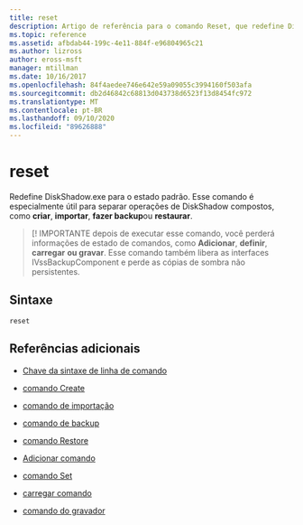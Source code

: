 ```yaml
---
title: reset
description: Artigo de referência para o comando Reset, que redefine DiskShadow.exe para o estado padrão.
ms.topic: reference
ms.assetid: afbdab44-199c-4e11-884f-e96804965c21
ms.author: lizross
author: eross-msft
manager: mtillman
ms.date: 10/16/2017
ms.openlocfilehash: 84f4aedee746e642e59a09055c3994160f503afa
ms.sourcegitcommit: db2d46842c68813d043738d6523f13d8454fc972
ms.translationtype: MT
ms.contentlocale: pt-BR
ms.lasthandoff: 09/10/2020
ms.locfileid: "89626888"
---
```

# <a name="reset"></a>reset

Redefine DiskShadow.exe para o estado padrão. Esse comando é especialmente útil para separar operações de DiskShadow compostos, como **criar**, **importar**, **fazer backup**ou **restaurar**.

> [! IMPORTANTE depois de executar esse comando, você perderá informações de estado de comandos, como **Adicionar**, **definir**, **carregar** **ou gravar**. Esse comando também libera as interfaces IVssBackupComponent e perde as cópias de sombra não persistentes.

## <a name="syntax"></a>Sintaxe

```
reset
```

## <a name="additional-references"></a>Referências adicionais

- [Chave da sintaxe de linha de comando](command-line-syntax-key.md)

- [comando Create](create.md)

- [comando de importação](import_1.md)

- [comando de backup](begin-backup.md)

- [comando Restore](begin-restore.md)

- [Adicionar comando](add.md)

- [comando Set](set_2.md)

- [carregar comando](reg-load.md)

- [comando do gravador](writer.md)

